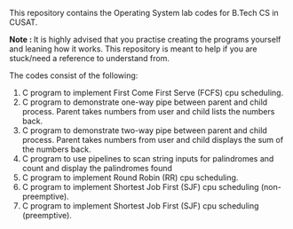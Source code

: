 This repository contains the Operating System lab codes for B.Tech CS in CUSAT. <br>

<b>Note : </b> It is highly advised that you practise creating the programs yourself and leaning how it works. This repository is meant to help if you are stuck/need a reference to understand from. <br>

The codes consist of the following:

1. C program to implement First Come First Serve (FCFS) cpu scheduling.
2. C program to demonstrate one-way pipe between parent and child process. Parent takes numbers from user and child lists the numbers back.
3. C program to demonstrate two-way pipe between parent and child process. Parent takes numbers from user and child displays the sum of the numbers back.
4. C program to use pipelines to scan string inputs for palindromes and count and display the palindromes found
5. C program to implement Round Robin (RR) cpu scheduling.
6. C program to implement Shortest Job First (SJF) cpu scheduling (non-preemptive).
7. C program to implement Shortest Job First (SJF) cpu scheduling (preemptive).
